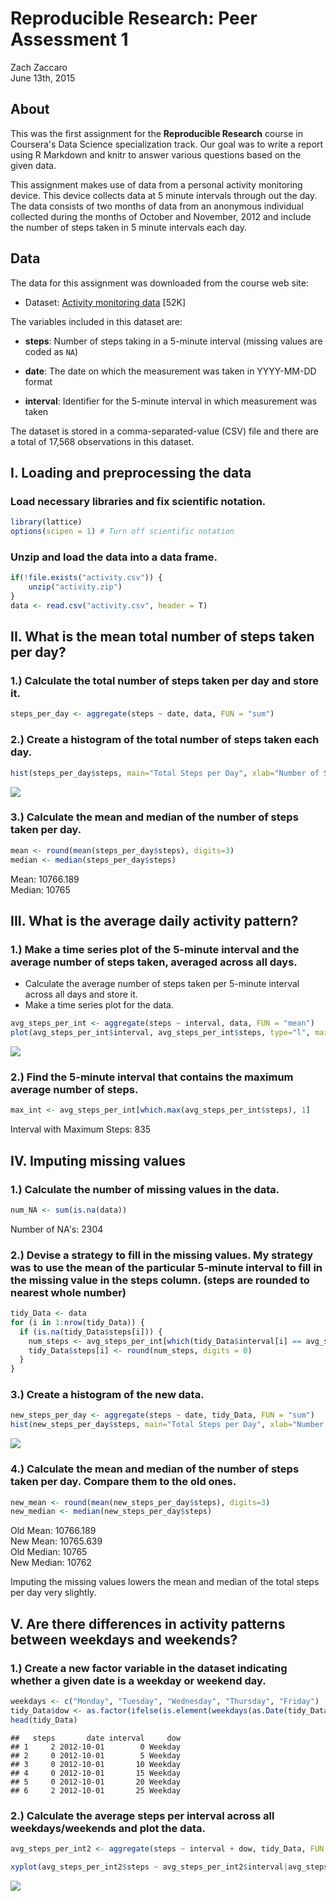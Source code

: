 # Reproducible Research: Peer Assessment 1
Zach Zaccaro  
June 13th, 2015  
## About
This was the first assignment for the **Reproducible Research** course in Coursera's Data Science specialization track. Our goal was to write a report using R Markdown and knitr to answer various questions based on the given data. 

This assignment makes use of data from a personal activity monitoring device. This device collects data at 5 minute intervals through out the day. The data consists of two months of data from an anonymous individual collected during the months of October and November, 2012 and include the number of steps taken in 5 minute intervals each day.

## Data
The data for this assignment was downloaded from the course web
site:

* Dataset: [Activity monitoring data](https://d396qusza40orc.cloudfront.net/repdata%2Fdata%2Factivity.zip) [52K]

The variables included in this dataset are:

* **steps**: Number of steps taking in a 5-minute interval (missing
    values are coded as `NA`)

* **date**: The date on which the measurement was taken in YYYY-MM-DD
    format

* **interval**: Identifier for the 5-minute interval in which
    measurement was taken

The dataset is stored in a comma-separated-value (CSV) file and there are a total of 17,568 observations in this dataset.

## I. Loading and preprocessing the data
### Load necessary libraries and fix scientific notation.

```r
library(lattice)
options(scipen = 1) # Turn off scientific notation
```
### Unzip and load the data into a data frame.

```r
if(!file.exists("activity.csv")) {
    unzip("activity.zip")
}
data <- read.csv("activity.csv", header = T)
```


## II. What is the mean total number of steps taken per day?
### 1.) Calculate the total number of steps taken per day and store it.

```r
steps_per_day <- aggregate(steps ~ date, data, FUN = "sum")
```
### 2.) Create a histogram of the total number of steps taken each day.

```r
hist(steps_per_day$steps, main="Total Steps per Day", xlab="Number of Steps", col="green")
```

![](PA1_final_files/figure-html/unnamed-chunk-4-1.png) 
  
### 3.) Calculate the mean and median of the number of steps taken per day.

```r
mean <- round(mean(steps_per_day$steps), digits=3)
median <- median(steps_per_day$steps)
```
Mean: 10766.189  
Median: 10765

## III. What is the average daily activity pattern?
### 1.) Make a time series plot of the 5-minute interval and the average number of steps taken, averaged across all days.
* Calculate the average number of steps taken per 5-minute interval across all days and store it.
* Make a time series plot for the data.

```r
avg_steps_per_int <- aggregate(steps ~ interval, data, FUN = "mean")
plot(avg_steps_per_int$interval, avg_steps_per_int$steps, type="l", main="Average Steps per Interval", xlab="Interval", ylab="Avg Number of Steps")
```

![](PA1_final_files/figure-html/unnamed-chunk-6-1.png) 
  
### 2.) Find the 5-minute interval that contains the maximum average number of steps.

```r
max_int <- avg_steps_per_int[which.max(avg_steps_per_int$steps), 1]
```
Interval with Maximum Steps: 835

## IV. Imputing missing values  
### 1.) Calculate the number of missing values in the data.

```r
num_NA <- sum(is.na(data))
```
Number of NA's: 2304  
  
### 2.) Devise a strategy to fill in the missing values. My strategy was to use the mean of the particular 5-minute interval to fill in the missing value in the steps column. (steps are rounded to nearest whole number)

```r
tidy_Data <- data
for (i in 1:nrow(tidy_Data)) {
  if (is.na(tidy_Data$steps[i])) {
    num_steps <- avg_steps_per_int[which(tidy_Data$interval[i] == avg_steps_per_int$interval), 2]
    tidy_Data$steps[i] <- round(num_steps, digits = 0)
  }
}
```
  
### 3.) Create a histogram of the new data.

```r
new_steps_per_day <- aggregate(steps ~ date, tidy_Data, FUN = "sum")
hist(new_steps_per_day$steps, main="Total Steps per Day", xlab="Number of Steps", col="green")
```

![](PA1_final_files/figure-html/unnamed-chunk-10-1.png) 
  
### 4.) Calculate the mean and median of the number of steps taken per day. Compare them to the old ones.

```r
new_mean <- round(mean(new_steps_per_day$steps), digits=3)
new_median <- median(new_steps_per_day$steps)
```
Old Mean: 10766.189  
New Mean: 10765.639  
Old Median: 10765  
New Median: 10762  
  
Imputing the missing values lowers the mean and median of the total steps per day very slightly.  
  
## V. Are there differences in activity patterns between weekdays and weekends?
### 1.) Create a new factor variable in the dataset indicating whether a given date is a weekday or weekend day.  

```r
weekdays <- c("Monday", "Tuesday", "Wednesday", "Thursday", "Friday")
tidy_Data$dow <- as.factor(ifelse(is.element(weekdays(as.Date(tidy_Data$date)), weekdays), "Weekday", "Weekend"))
head(tidy_Data)
```

```
##   steps       date interval     dow
## 1     2 2012-10-01        0 Weekday
## 2     0 2012-10-01        5 Weekday
## 3     0 2012-10-01       10 Weekday
## 4     0 2012-10-01       15 Weekday
## 5     0 2012-10-01       20 Weekday
## 6     2 2012-10-01       25 Weekday
```
### 2.) Calculate the average steps per interval across all weekdays/weekends and plot the data.
  

```r
avg_steps_per_int2 <- aggregate(steps ~ interval + dow, tidy_Data, FUN = "mean")

xyplot(avg_steps_per_int2$steps ~ avg_steps_per_int2$interval|avg_steps_per_int2$dow, type="l", main="Average Steps per Interval",xlab="Interval", ylab="Average Number of Steps",layout=c(1,2))
```

![](PA1_final_files/figure-html/unnamed-chunk-13-1.png) 






